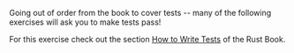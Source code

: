 Going out of order from the book to cover tests -- many of the following exercises will ask you to make tests pass!

For this exercise check out the section [How to Write Tests](https://doc.rust-lang.org/book/2018-edition/ch11-01-writing-tests.html) of the Rust Book.